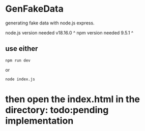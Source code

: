 # GenFakeData
generating fake data with node.js express.

node.js version needed v18.16.0 ^
npm     version needed 9.5.1    ^

## use either
```
npm run dev
```

or 

```
node index.js
```

# then open the index.html in the directory: todo:pending implementation
